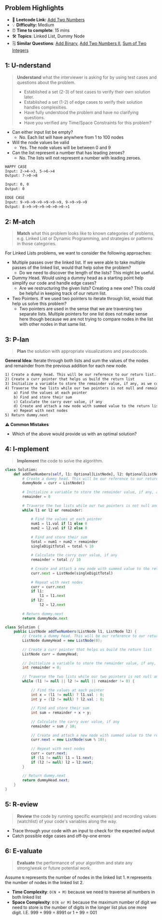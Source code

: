 ## Problem Highlights

* 🔗 **Leetcode Link:** [Add Two Numbers](https://leetcode.com/problems/add-two-numbers/)
* 💡 **Difficulty:** Medium
* ⏰ **Time to complete**: 15 mins
* 🛠️ **Topics**: Linked List, Dummy Node
* 🗒️ **Similar Questions**: [Add Binary](https://leetcode.com/problems/add-binary/), [Add Two Numbers II](https://leetcode.com/problems/add-two-numbers-ii/), [Sum of Two Integers](https://leetcode.com/problems/sum-of-two-integers/)
    
## 1: U-nderstand
 
> **Understand** what the interviewer is asking for by using test cases and questions about the problem.
> 
> - Established a set (2-3) of test cases to verify their own solution later.
> - Established a set (1-2) of edge cases to verify their solution handles complexities.
> - Have fully understood the problem and have no clarifying questions.
> - Have you verified any Time/Space Constraints for this problem?

- Can either input list be empty?
  - No. Each list will have anywhere from 1 to 100 nodes
- Will the node values be valid
  - Yes. The node values will be between 0 and 9
- Can the list represent a number that has leading zeroes?
  - No. The lists will not represent a number with leading zeroes.
   
```markdown
HAPPY CASE
Input: 2->4->3, 5->6->4
Output: 7->0->8

Input: 0, 0
Output: 0

EDGE CASE
Input: 9->9->9->9->9->9->9, 9->9->9->9
Output: 8->9->9->9->0->0->0->1

```   
    
## 2: M-atch

<!-- See https://docs.google.com/document/d/1hYT1hoOJ6pFIt8A5q-PIZmYP7pB4WqlzyUJgFx9x2mY/edit#heading=h.ya2de4n4zsds for list of algorithms based on question type-->

> **Match** what this problem looks like to known categories of problems, e.g. Linked List or Dynamic Programming, and strategies or patterns in those categories.

For Linked Lists problems, we want to consider the following approaches:

- Multiple passes over the linked list. If we were able to take multiple passes of the linked list, would that help solve the problem?
  - Do we need to discover the length of the lists? This might be useful.
- Dummy Head. Would using a dummy head as a starting point help simplify our code and handle edge cases?
  - Are we restructuring the given lists? Creating a new one? This could be helpful in keeping track of our return list.
- Two Pointers. If we used two pointers to iterate through list, would that help us solve this problem?
  - Two pointers are used in the sense that we are traversing two separate lists. Multiple pointers for one list does not make sense here though because we are not trying to compare nodes in the list with other nodes in that same list.

## 3: P-lan

> **Plan** the solution with appropriate visualizations and pseudocode.

**General Idea:** Iterate through both lists and sum the values of the nodes and remainder from the previous addition for each new node.

```markdown
1) Create a dummy head. This will be our reference to our return list.
2) Create a curr pointer that helps us build the return list
3) Initialize a variable to store the remainder value, if any, as we compute the sum. 
4) Traverse the two lists while our two pointers is not null and remainder is not 0.
    a) Find the values at each pointer
    b) Find and store their sum
    c) Calculate the carry over value, if any
    d) Create and attach a new node with summed value to the return list.
    e) Repeat with next nodes
5) Return dummy.next
```

**⚠️ Common Mistakes**

- Which of the above would provide us with an optimal solution?

## 4: I-mplement

> **Implement** the code to solve the algorithm.

```python
class Solution:
    def addTwoNumbers(self, l1: Optional[ListNode], l2: Optional[ListNode]) -> Optional[ListNode]:
        # Create a dummy head. This will be our reference to our return list + Create a curr pointer that helps us build the return list
        dummyNode = curr = ListNode()
        
        # Initialize a variable to store the remainder value, if any, as we compute the sum. 
        remainder = 0
        
        # Traverse the two lists while our two pointers is not null and remainder is not 0.
        while l1 or l2 or remainder:
            
            # Find the values at each pointer
            num1 = l1.val if l1 else 0
            num2 = l2.val if l2 else 0
            
            # Find and store their sum
            total = num1 + num2 + remainder
            singleDigitTotal = total % 10
            
            # Calculate the carry over value, if any
            remainder = total // 10 
            
            # Create and attach a new node with summed value to the return list
            curr.next = ListNode(singleDigitTotal)
            
            # Repeat with next nodes
            curr = curr.next
            if l1:
                l1 = l1.next
            if l2:
                l2 = l2.next
                
        # Return dummy.next
        return dummyNode.next
```
```java
class Solution {
    public ListNode addTwoNumbers(ListNode l1, ListNode l2) {
        // Create a dummy head. This will be our reference to our return list.
        ListNode dummyHead = new ListNode(0);
        
        // Create a curr pointer that helps us build the return list
        ListNode curr = dummyHead;
        
        // Initialize a variable to store the remainder value, if any, as we compute the sum
        int remainder = 0;
        
        // Traverse the two lists while our two pointers is not null and remainder is not 0
        while (l1 != null || l2 != null || remainder != 0) {
            
            // Find the values at each pointer
            int x = (l1 != null) ? l1.val : 0;
            int y = (l2 != null) ? l2.val : 0;
            
            // Find and store their sum
            int sum = remainder + x + y;
            
            // Calculate the carry over value, if any
            remainder = sum / 10;
            
            // Create and attach a new node with summed value to the return list.
            curr.next = new ListNode(sum % 10);
            
            // Repeat with next nodes
            curr = curr.next;
            if (l1 != null) l1 = l1.next;
            if (l2 != null) l2 = l2.next;
        }
        
        // Return dummy.next 
        return dummyHead.next;
    }
}
```
## 5: R-eview

> **Review** the code by running specific example(s) and recording values (watchlist) of your code's variables along the way.

- Trace through your code with an input to check for the expected output
- Catch possible edge cases and off-by-one errors

## 6: E-valuate

> **Evaluate** the performance of your algorithm and state any strong/weak or future potential work.

Assume `N` represents the number of nodes in the linked list 1. `M` represents the number of nodes in the linked list 2. 

* **Time Complexity**: `O(N + M)` because we  need to traverse all numbers in both linked list
* **Space Complexity**: `O(N or M)` because the maximum number of digit we need to store is the number of digits in the longer list plus one more digit. I.E. 999 + 999 = 8991 or 1 + 99 = 001